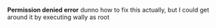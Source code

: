 **Permission denied error** dunno how to fix this actually, but I could get around it by executing wally as root